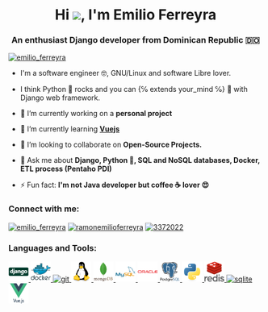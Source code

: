 <h1 align="center">Hi <img src="https://media.giphy.com/media/hvRJCLFzcasrR4ia7z/giphy.gif" width="29px">, I'm Emilio Ferreyra</h1>
<h3 align="center">An enthusiast Django developer from Dominican Republic 🇩🇴️</h3>

<p align="left"> <a href="https://twitter.com/emilio_ferreyra" target="blank"><img src="https://img.shields.io/twitter/follow/emilio_ferreyra?logo=twitter&style=for-the-badge" alt="emilio_ferreyra" /></a> </p>

- I'm a software engineer 🤓️, GNU/Linux and software Libre lover.

- I think Python 🐍️ rocks and you can {℅ extends your_mind ℅} 🤯️ with Django web framework.

- 🔭 I’m currently working on a **personal project**

- 🌱 I’m currently learning **[Vuejs](https://vuejs.org)**

- 👯 I’m looking to collaborate on **Open-Source Projects.**

- 💬 Ask me about **Django, Python 🐍️, SQL and NoSQL databases, Docker, ETL process (Pentaho PDI)**

- ⚡ Fun fact: **I'm not Java developer but coffee ☕️ lover 😍️**

<h3 align="left">Connect with me:</h3>
<p align="left">
<a href="https://twitter.com/emilio_ferreyra" target="blank"><img align="center" src="https://raw.githubusercontent.com/rahuldkjain/github-profile-readme-generator/master/src/images/icons/Social/twitter.svg" alt="emilio_ferreyra" height="30" width="40" /></a>
<a href="https://linkedin.com/in/ramonemilioferreyra" target="blank"><img align="center" src="https://raw.githubusercontent.com/rahuldkjain/github-profile-readme-generator/master/src/images/icons/Social/linked-in-alt.svg" alt="ramonemilioferreyra" height="30" width="40" /></a>
<a href="https://stackoverflow.com/users/3372022" target="blank"><img align="center" src="https://raw.githubusercontent.com/rahuldkjain/github-profile-readme-generator/master/src/images/icons/Social/stack-overflow.svg" alt="3372022" height="30" width="40" /></a>
</p>

<h3 align="left">Languages and Tools:</h3>
<p align="left"> <a href="https://www.djangoproject.com/" target="_blank" rel="noreferrer"> <img src="https://raw.githubusercontent.com/devicons/devicon/master/icons/django/django-original.svg" alt="django" width="40" height="40"/> </a> <a href="https://www.docker.com/" target="_blank" rel="noreferrer"> <img src="https://raw.githubusercontent.com/devicons/devicon/master/icons/docker/docker-original-wordmark.svg" alt="docker" width="40" height="40"/> </a> <a href="https://git-scm.com/" target="_blank" rel="noreferrer"> <img src="https://www.vectorlogo.zone/logos/git-scm/git-scm-icon.svg" alt="git" width="40" height="40"/> </a> <a href="https://www.linux.org/" target="_blank" rel="noreferrer"> <img src="https://raw.githubusercontent.com/devicons/devicon/master/icons/linux/linux-original.svg" alt="linux" width="40" height="40"/> </a> <a href="https://www.mongodb.com/" target="_blank" rel="noreferrer"> <img src="https://raw.githubusercontent.com/devicons/devicon/master/icons/mongodb/mongodb-original-wordmark.svg" alt="mongodb" width="40" height="40"/> </a> <a href="https://www.mysql.com/" target="_blank" rel="noreferrer"> <img src="https://raw.githubusercontent.com/devicons/devicon/master/icons/mysql/mysql-original-wordmark.svg" alt="mysql" width="40" height="40"/> </a> <a href="https://www.oracle.com/" target="_blank" rel="noreferrer"> <img src="https://raw.githubusercontent.com/devicons/devicon/master/icons/oracle/oracle-original.svg" alt="oracle" width="40" height="40"/> </a> <a href="https://www.postgresql.org" target="_blank" rel="noreferrer"> <img src="https://raw.githubusercontent.com/devicons/devicon/master/icons/postgresql/postgresql-original-wordmark.svg" alt="postgresql" width="40" height="40"/> </a> <a href="https://www.python.org" target="_blank" rel="noreferrer"> <img src="https://raw.githubusercontent.com/devicons/devicon/master/icons/python/python-original.svg" alt="python" width="40" height="40"/> </a> <a href="https://redis.io" target="_blank" rel="noreferrer"> <img src="https://raw.githubusercontent.com/devicons/devicon/master/icons/redis/redis-original-wordmark.svg" alt="redis" width="40" height="40"/> </a> <a href="https://www.sqlite.org/" target="_blank" rel="noreferrer"> <img src="https://www.vectorlogo.zone/logos/sqlite/sqlite-icon.svg" alt="sqlite" width="40" height="40"/> </a> <a href="https://vuejs.org/" target="_blank" rel="noreferrer"> <img src="https://raw.githubusercontent.com/devicons/devicon/master/icons/vuejs/vuejs-original-wordmark.svg" alt="vuejs" width="40" height="40"/> </a> </p>

<!-- <p><img align="left" src="https://github-readme-stats.vercel.app/api/top-langs?username=emilioferreyra&show_icons=true&locale=en&layout=compact" alt="emilioferreyra" /></p>

<p>&nbsp;<img align="center" src="https://github-readme-stats.vercel.app/api?username=emilioferreyra&show_icons=true&locale=en" alt="emilioferreyra" /></p>

<p><img align="center" src="https://github-readme-streak-stats.herokuapp.com/?user=emilioferreyra&" alt="emilioferreyra" /></p> -->

